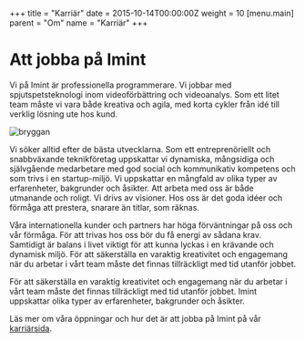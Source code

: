 +++
title = "Karriär"
date = 2015-10-14T00:00:00Z
weight = 10
[menu.main]
parent = "Om"
name = "Karriär"
+++
# Att jobba på Imint

Vi på Imint är professionella programmerare. Vi jobbar med spjutspetsteknologi inom videoförbättring och videoanalys. Som ett litet team måste vi vara både kreativa och agila, med korta cykler från idé till verklig lösning ute hos kund.

![bryggan](bryggan2.jpg)

Vi söker alltid efter de bästa utvecklarna. Som ett entreprenöriellt och snabbväxande teknikföretag uppskattar vi dynamiska, mångsidiga och självgående medarbetare med god social och kommunikativ kompetens och som trivs i en startup-miljö. Vi uppskattar en mångfald av olika typer av erfarenheter, bakgrunder och åsikter. Att arbeta med oss är både utmanande och roligt. Vi drivs av visioner. Hos oss är det goda idéer och förmåga att prestera, snarare än titlar, som räknas.

Våra internationella kunder och partners har höga förväntningar på oss och vår förmåga. För att trivas hos oss bör du få energi av sådana krav. Samtidigt är balans i livet viktigt för att kunna lyckas i en krävande och dynamisk miljö. För att säkerställa en varaktig kreativitet och engagemang när du arbetar i vårt team måste det finnas tillräckligt med tid utanför jobbet.

För att säkerställa en varaktig kreativitet och engagemang när du arbetar i vårt team måste det finnas tillräckligt med tid utanför jobbet. Imint uppskattar olika typer av erfarenheter, bakgrunder och åsikter.

Läs mer om våra öppningar och hur det är att jobba på Imint på vår [karriärsida](http://vidhance.com/career).
